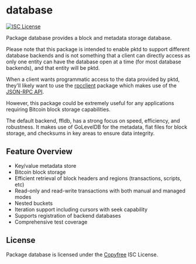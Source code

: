# database

[![ISC License](http://img.shields.io/badge/license-ISC-blue.svg)](http://Copyfree.org)

Package database provides a block and metadata storage database.

Please note that this package is intended to enable pktd to support different
database backends and is not something that a client can directly access as only
one entity can have the database open at a time (for most database backends),
and that entity will be pktd.

When a client wants programmatic access to the data provided by pktd, they'll
likely want to use the [rpcclient](https://github.com/pkt-cash/pktd/tree/master/rpcclient)
package which makes use of the [JSON-RPC API](https://github.com/pkt-cash/pktd/tree/master/docs/json_rpc_api.md).

However, this package could be extremely useful for any applications requiring
Bitcoin block storage capabilities.

The default backend, ffldb, has a strong focus on speed, efficiency, and
robustness. It makes use of GoLevelDB for the metadata, flat files for
block storage, and checksums in key areas to ensure data integrity.

## Feature Overview

- Key/value metadata store
- Bitcoin block storage
- Efficient retrieval of block headers and regions (transactions, scripts, etc)
- Read-only and read-write transactions with both manual and managed modes
- Nested buckets
- Iteration support including cursors with seek capability
- Supports registration of backend databases
- Comprehensive test coverage

## License

Package database is licensed under the [Copyfree](http://Copyfree.org) ISC
License.
